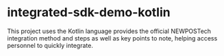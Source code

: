 # integrated-sdk-demo-kotlin
This project uses the Kotlin language provides the official NEWPOSTech integration method and steps as well as key points to note, helping access personnel to quickly integrate.
